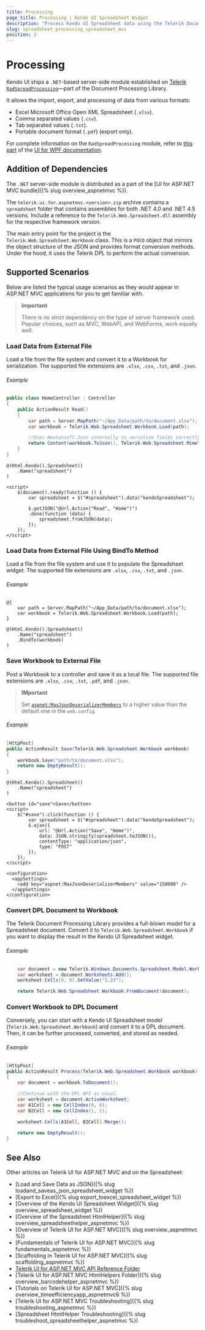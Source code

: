 ```yaml
---
title: Processing
page_title: Processing | Kendo UI Spreadsheet Widget
description: "Process Kendo UI Spreadsheet data using the Telerik Document Processing library."
slug: spreadsheet_processing_spreadsheet_mvc
position: 2
---
```


# Processing

Kendo UI ships a `.NET`-based server-side module established on [Telerik `RadSpreadProcessing`](http://docs.telerik.com/devtools/wpf/controls/radspreadprocessing/overview)&mdash;part of the Document Processing Library.

It allows the import, export, and processing of data from various formats:

* Excel Microsoft Office Open XML Spreadsheet (`.xlsx`).
* Comma separated values (`.csv`).
* Tab separated values (`.txt`).
* Portable document format (`.pdf`) (export only).

For complete information on the `RadSpreadProcessing` module, refer to [this part](http://docs.telerik.com/devtools/wpf/controls/radspreadprocessing/overview) of the [UI for WPF documentation](http://docs.telerik.com/devtools/wpf/introduction).

## Addition of Dependencies

The `.NET` server-side module is distributed as a part of the [UI for ASP.NET MVC bundle]({% slug overview_aspnetmvc %}).

The `telerik.ui.for.aspnetmvc.<version>.zip` archive contains a `spreadsheet` folder that contains assemblies for both .NET 4.0 and .NET 4.5 versions. Include a reference to the `Telerik.Web.Spreadsheet.dll` assembly for the respective framework version.

The main entry point for the project is the `Telerik.Web.Spreadsheet.Workbook` class. This is a `POCO` object that mirrors the object structure of the JSON and provides format conversion methods. Under the hood, it uses the Telerik DPL to perform the actual conversion.

## Supported Scenarios

Below are listed the typical usage scenarios as they would appear in ASP.NET MVC applications for you to get familiar with.

> **Important**
>
> There is no strict dependency on the type of server framework used. Popular choices, such as MVC, WebAPI, and WebForms, work equally well.

### Load Data from External File

Load a file from the file system and convert it to a Workbook for serialization. The supported file extensions are `.xlsx`, `.csv`, `.txt`, and `.json`.

###### Example

```cs
public class HomeController : Controller
{
    public ActionResult Read()
    {
        var path = Server.MapPath("~/App_Data/path/to/document.xlsx");
        var workbook = Telerik.Web.Spreadsheet.Workbook.Load(path);

        //Uses Newtonsoft.Json internally to serialize fields correctly.
        return Content(workbook.ToJson(), Telerik.Web.Spreadsheet.MimeTypes.JSON);
    }
}
```

```cshtml
@(Html.Kendo().Spreadsheet()
    .Name("spreadsheet")
)

<script>
    $(document).ready(function () {
        var spreadsheet = $("#spreadsheet").data("kendoSpreadsheet");

        $.getJSON("@Url.Action("Read", "Home")")
        .done(function (data) {
            spreadsheet.fromJSON(data);
        });
    });
</script>
```

### Load Data from External File Using BindTo Method

Load a file from the file system and use it to populate the Spreadsheet widget. The supported file extensions are `.xlsx`, `.csv`, `.txt`, and `.json`.

###### Example

```cshtml
@{
    var path = Server.MapPath("~/App_Data/path/to/document.xlsx");
    var workbook = Telerik.Web.Spreadsheet.Workbook.Load(path);
}

@(Html.Kendo().Spreadsheet()
    .Name("spreadsheet")
    .BindTo(workbook)
)
```

### Save Workbook to External File

Post a Workbook to a controller and save it as a local file. The supported file extensions are `.xlsx`, `.csv`, `.txt`, `.pdf`, and `.json`.

> **IMportant**
>
> Set [`aspnet:MaxJsonDeserializerMembers`](https://msdn.microsoft.com/en-us/library/hh975440%28v=vs.120%29.aspx?f=255&MSPPError=-2147217396) to a higher value than the default one in the `web.config`.

###### Example

```cs
[HttpPost]
public ActionResult Save(Telerik.Web.Spreadsheet.Workbook workbook)
{
    workbook.Save("path/to/document.xlsx");
    return new EmptyResult();
}
```

```cshtml
@(Html.Kendo().Spreadsheet()
    .Name("spreadsheet")
)

<button id="save">Save</button>
<script>
    $("#save").click(function () {
        var spreadsheet = $("#spreadsheet").data("kendoSpreadsheet");
        $.ajax({
            url: "@Url.Action("Save", "Home")",
            data: JSON.stringify(spreadsheet.toJSON()),
            contentType: "application/json",
            type: "POST"
        });
    });
</script>
```

```web.config
<configuration>
  <appSettings>
    <add key="aspnet:MaxJsonDeserializerMembers" value="150000" />
  </appSettings>
</configuration>
```

### Convert DPL Document to Workbook

The Telerik Document Processing Library provides a full-blown model for a Spreadsheet document. Convert it to `Telerik.Web.Spreadsheet.Workbook` if you want to display the result in the Kendo UI Spreadsheet widget.

###### Example

```cs
    var document = new Telerik.Windows.Documents.Spreadsheet.Model.Workbook();
    var worksheet = document.Worksheets.Add();
    worksheet.Cells[0, 0].SetValue("1.23");

    return Telerik.Web.Spreadsheet.Workbook.FromDocument(document);
```

### Convert Workbook to DPL Document

Conversely, you can start with a Kendo UI Spreadsheet model (`Telerik.Web.Spreadsheet.Workbook`) and convert it to a DPL document. Then, it can be further processed, converted, and stored as needed.

###### Example

```cs
[HttpPost]
public ActionResult Process(Telerik.Web.Spreadsheet.Workbook workbook)
{
    var document = workbook.ToDocument();

    //Continue with the DPL API as usual.
    var worksheet = document.ActiveWorksheet;
    var A1Cell = new CellIndex(0, 0);
    var B2Cell = new CellIndex(1, 1);

    worksheet.Cells[A1Cell, B2Cell].Merge();

    return new EmptyResult();
}
```

## See Also

Other articles on Telerik UI for ASP.NET MVC and on the Spreadsheet:

* [Load and Save Data as JSON]({% slug loadand_saveas_json_spreadsheet_widget %})
* [Export to Excel]({% slug export_toexcel_spreadsheet_widget %})
* [Overview of the Kendo UI Spreadsheet Widget]({% slug overview_spreadsheet_widget %})
* [Overview of the Spreadsheet HtmlHelper]({% slug overview_spreadsheethelper_aspnetmvc %})
* [Overview of Telerik UI for ASP.NET MVC]({% slug overview_aspnetmvc %})
* [Fundamentals of Telerik UI for ASP.NET MVC]({% slug fundamentals_aspnetmvc %})
* [Scaffolding in Telerik UI for ASP.NET MVC]({% slug scaffolding_aspnetmvc %})
* [Telerik UI for ASP.NET MVC API Reference Folder](/api/aspnet-mvc/Kendo.Mvc/AggregateFunction)
* [Telerik UI for ASP.NET MVC HtmlHelpers Folder]({% slug overview_barcodehelper_aspnetmvc %})
* [Tutorials on Telerik UI for ASP.NET MVC]({% slug overview_timeefficiencyapp_aspnetmvc6 %})
* [Telerik UI for ASP.NET MVC Troubleshooting]({% slug troubleshooting_aspnetmvc %})
* [Spreadsheet HtmlHelper Troubleshooting]({% slug troubleshoot_spreadsheethelper_aspnetmvc %})
